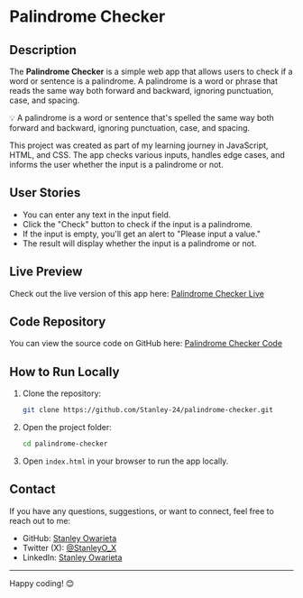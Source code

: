
# Palindrome Checker

## Description
The **Palindrome Checker** is a simple web app that allows users to check if a word or sentence is a palindrome. 
A palindrome is a word or phrase that reads the same way both forward and backward, ignoring punctuation, case, and spacing.

💡 A palindrome is a word or sentence that's spelled the same way both forward and backward, ignoring punctuation, case, and spacing.

This project was created as part of my learning journey in JavaScript, HTML, and CSS. The app checks various inputs, handles edge cases, and informs the user whether the input is a palindrome or not.

## User Stories
- You can enter any text in the input field.
- Click the "Check" button to check if the input is a palindrome.
- If the input is empty, you'll get an alert to "Please input a value."
- The result will display whether the input is a palindrome or not.

## Live Preview
Check out the live version of this app here: [Palindrome Checker Live](https://stanley-24.github.io/palindrome-checker/)

## Code Repository
You can view the source code on GitHub here: [Palindrome Checker Code](https://github.com/Stanley-24/palindrome-checker)

## How to Run Locally
1. Clone the repository:
   ```bash
   git clone https://github.com/Stanley-24/palindrome-checker.git
   ```
2. Open the project folder:
   ```bash
   cd palindrome-checker
   ```
3. Open `index.html` in your browser to run the app locally.

## Contact
If you have any questions, suggestions, or want to connect, feel free to reach out to me:

- GitHub: [Stanley Owarieta](https://github.com/Stanley-24)
- Twitter (X): [@StanleyO_X](https://twitter.com/StanleyO_X)
- LinkedIn: [Stanley Owarieta](https://linkedin.com/in/StanleyOwarieta)

---

Happy coding! 😊
